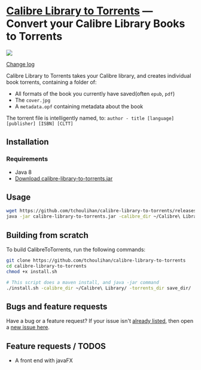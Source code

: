 [Calibre Library to Torrents]() &mdash; Convert your Calibre Library Books to Torrents
==========
![](http://img.shields.io/version/0.0.1.png?color=green)


[Change log](https://github.com/tchoulihan/calibre-library-to-torrents/releases)


Calibre Library to Torrents takes your Calibre library, and creates individual book torrents, containing a folder of:
* All formats of the book you currently have saved(often `epub`, `pdf`)
* The `cover.jpg`
* A `metadata.opf` containing metadata about the book

The torrent file is intelligently named, to:
`author - title [language] [publisher] [ISBN] [CLTT]`


## Installation

### Requirements
- Java 8
- [Download calibre-library-to-torrents.jar](https://github.com/tchoulihan/calibre-library-to-torrents/releases/download/0.0.1/calibre-library-to-torrents.jar)

## Usage
```sh
wget https://github.com/tchoulihan/calibre-library-to-torrents/releases/download/0.0.1/calibre-library-to-torrents.jar
java -jar calibre-library-to-torrents.jar -calibre_dir ~/Calibre\ Library/ -torrents_dir save_dir/
```
## Building from scratch

To build CalibreToTorrents, run the following commands:
```sh
git clone https://github.com/tchoulihan/calibre-library-to-torrents
cd calibre-library-to-torrents
chmod +x install.sh

# This script does a maven install, and java -jar command
./install.sh -calibre_dir ~/Calibre\ Library/ -torrents_dir save_dir/
```

## Bugs and feature requests
Have a bug or a feature request? If your issue isn't [already listed](https://github.com/tchoulihan/calibre-library-to-torrents/issues/), then open a [new issue here](https://github.com/tchoulihan/calibre-library-to-torrents/issues/new).

## Feature requests / TODOS
* A front end with javaFX

